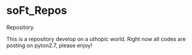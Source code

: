 # soFt_Repos
Repository.

This is a repository develop on a uthopic world. Right now all codes are posting on pyton2.7, please enjoy!
